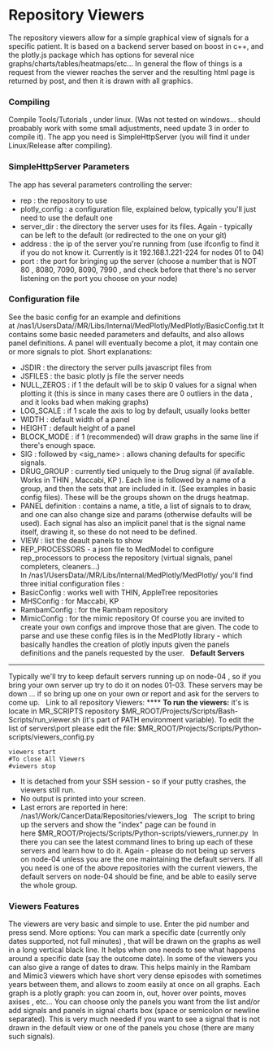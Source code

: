 # Repository Viewers
The repository viewers allow for a simple graphical view of signals for a specific patient.
It is based on a backend server based on boost in c++, and the plotly.js package which has options for several nice graphs/charts/tables/heatmaps/etc...
In general the flow of things is a request from the viewer reaches the server and the resulting html page is returned by post, and then it is drawn with all graphics.
### Compiling 
Compile Tools/Tutorials , under linux. (Was not tested on windows... should proabably work with some small adjustments, need update 3 in order to compile it).
The app you need is SimpleHttpServer (you will find it under Linux/Release after compiling).
### SimpleHttpServer Parameters
The app has several parameters controlling the server:
- rep : the repository to use
- plotly_config : a configuration file, explained below, typically you'll just need to use the default one
- server_dir : the directory the server uses for its files. Again - typically can be left to the default (or redirected to the one on your git)
- address : the ip of the server you're running from (use ifconfig to find it if you do not know it. Currently is it 192.168.1.221-224 for nodes 01 to 04)
- port : the port for bringing up the server (choose a number that is NOT 80 , 8080, 7090, 8090, 7990 , and check before that there's no server listening on the port you choose on your node)
 
### Configuration file
See the basic config for an example and definitions at /nas1/UsersData/<your name>/MR/Libs/Internal/MedPlotly/MedPlotly/BasicConfig.txt
It contains some basic needed parameters and defaults, and also allows panel definitions.
A panel will eventually become a plot, it may contain one or more signals to plot.
Short explanations:
- JSDIR : the directory the server pulls javascript files from
- JSFILES : the basic plotly js file the server needs
- NULL_ZEROS : if 1 the default will be to skip 0 values for a signal when plotting it (this is since in many cases there are 0 outliers in the data , and it looks bad when making graphs)
- LOG_SCALE : if 1 scale the axis to log by default, usually looks better
- WIDTH : default width of a panel 
- HEIGHT : default height of a panel
- BLOCK_MODE : if 1 (recommended) will draw graphs in the same line if there's enough space.
- SIG : followed by <sig_name> <parameters> : allows chaning defaults for specific signals.
- DRUG_GROUP : currently tied uniquely to the Drug signal (if available. Works in THIN , Maccabi, KP ). Each line is followed by a name of a group, and then the sets that are included in it. (See examples in basic config files). These will be the groups shown on the drugs heatmap.
- PANEL definition : contains a name, a title, a list of signals to to draw, and one can also change size and params (otherwise defaults will be used). Each signal has also an implicit panel that is the signal name itself, drawing it, so these do not need to be defined.
- VIEW : list the deault panels to show
- REP_PROCESSORS - a json file to MedModel to configure rep_processors to process the repository (virtual signals, panel completers, cleaners...)
In /nas1/UsersData/<your name>/MR/Libs/Internal/MedPlotly/MedPlotly/ you'll find three initial configuration files :
- BasicConfig : works well with THIN, AppleTree repositories
- MHSConfig : for Maccabi, KP
- RambamConfig : for the Rambam repository
- MimicConfig : for the mimic repository
Of course you are invited to create your own configs and improve those that are given.
The code to parse and use these config files is in the MedPlotly library - which basically handles the creation of plotly inputs given the panels definitions and the panels requested by the user.
 
**Default Servers**
****
Typically we'll try to keep default servers running up on node-04 , so if you bring your own server up try to do it on nodes 01-03. These servers may be down ... if so bring up one on your own or report and ask for the servers to come up.
 
Link to all repository Viewers: ****
**To run the viewers:**
it's is locate in MR_SCRIPTS repository $MR_ROOT/Projects/Scripts/Bash-Scripts/run_viewer.sh (it's part of PATH environment variable).
To edit the list of servers\port please edit the file: $MR_ROOT/Projects/Scripts/Python-scripts/viewers_config.py 
```
viewers start
#To close All Viewers
#viewers stop
```
* It is detached from your SSH session - so if your putty crashes, the viewers still run. 
* No output is printed into your screen.
* Last errors are reported in here: /nas1/Work/CancerData/Repositories/viewers_log
 
The script to bring up the servers and show the "index" page can be found in here $MR_ROOT/Projects/Scripts/Python-scripts/viewers_runner.py 
In there you can see the latest command lines to bring up each of these servers and learn how to do it. Again - please do not being up servers on node-04 unless you are the one maintaining the default servers.
If all you need is one of the above repositories with the current viewers, the default servers on node-04 should be fine, and be able to easily serve the whole group.
### Viewers Features
The viewers are very basic and simple to use. Enter the pid number and press send.
More options:
You can mark a specific date (currently only dates supported, not full minutes) , that will be drawn on the graphs as well in a long vertical black line. It helps when one needs to see what happens around a specific date (say the outcome date).
In some of the viewers you can also give a range of dates to draw. This helps mainly in the Rambam and Mimic3 viewers which have short very dense episodes with sometimes years between them, and allows to zoom easily at once on all graphs.
Each graph is a plotly graph: you can zoom in, out, hover over points, moves axises , etc...
You can choose only the panels you want from the list and/or add signals and panels in signal charts box (space or semicolon or newline separated). This is very much needed if you want to see a signal that is not drawn in the default view or one of the panels you chose (there are many such signals).
 
 
 
